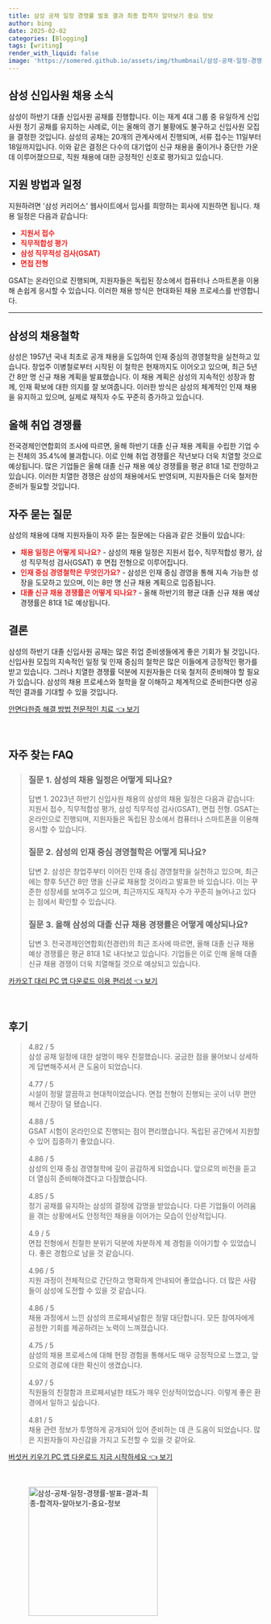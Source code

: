 ```yaml
---
title: 삼성 공채 일정 경쟁률 발표 결과 최종 합격자 알아보기 중요 정보
author: bing
date: 2025-02-02
categories: [Blogging]
tags: [writing]
render_with_liquid: false
image: 'https://somered.github.io/assets/img/thumbnail/삼성-공채-일정-경쟁률-발표-결과-최종-합격자-알아보기-중요-정보.webp'
---
```



<h2 id='삼성_신입사원_채용_소식'>삼성 신입사원 채용 소식</h2>

<p>삼성이 하반기 대졸 신입사원 공채를 진행합니다. 이는 재계 4대 그룹 중 유일하게 신입사원 정기 공채를 유지하는 사례로, 이는 올해의 경기 불황에도 불구하고 신입사원 모집을 결정한 것입니다. 삼성의 공채는 20개의 관계사에서 진행되며, 서류 접수는 11일부터 18일까지입니다. 이와 같은 결정은 다수의 대기업이 신규 채용을 줄이거나 중단한 가운데 이루어졌으므로, 직원 채용에 대한 긍정적인 신호로 평가되고 있습니다.</p>

<h2 id='지원_방법과_일정'>지원 방법과 일정</h2>

<p>지원하려면 '삼성 커리어스' 웹사이트에서 입사를 희망하는 회사에 지원하면 됩니다. 채용 일정은 다음과 같습니다:</p>

<ul>
    <li><b><span style="color: #ee2323;">지원서 접수</span></b></li>
    <li><b><span style="color: #ee2323;">직무적합성 평가</span></b></li>
    <li><b><span style="color: #ee2323;">삼성 직무적성 검사(GSAT)</span></b></li>
    <li><b><span style="color: #ee2323;">면접 전형</span></b></li>
</ul>

<p>GSAT는 온라인으로 진행되며, 지원자들은 독립된 장소에서 컴퓨터나 스마트폰을 이용해 손쉽게 응시할 수 있습니다. 이러한 채용 방식은 현대화된 채용 프로세스를 반영합니다.</p>

<hr />

<h2 id='채용철학'>삼성의 채용철학</h2>

<p>삼성은 1957년 국내 최초로 공개 채용을 도입하여 인재 중심의 경영철학을 실천하고 있습니다. 창업주 이병철로부터 시작된 이 철학은 현재까지도 이어오고 있으며, 최근 5년간 8만 명 신규 채용 계획을 발표했습니다. 이 채용 계획은 삼성의 지속적인 성장과 함께, 인재 확보에 대한 의지를 잘 보여줍니다. 이러한 방식은 삼성의 체계적인 인재 채용을 유지하고 있으며, 실제로 재직자 수도 꾸준히 증가하고 있습니다.</p>

<h2 id='취업_경쟁률'>올해 취업 경쟁률</h2>

<p>전국경제인연합회의 조사에 따르면, 올해 하반기 대졸 신규 채용 계획을 수립한 기업 수는 전체의 35.4%에 불과합니다. 이로 인해 취업 경쟁률은 작년보다 더욱 치열할 것으로 예상됩니다. 많은 기업들은 올해 대졸 신규 채용 예상 경쟁률을 평균 81대 1로 전망하고 있습니다. 이러한 치열한 경쟁은 삼성의 채용에서도 반영되며, 지원자들은 더욱 철저한 준비가 필요할 것입니다.</p>

<h2 id='자주_묻는_질문'>자주 묻는 질문</h2>

<p>삼성의 채용에 대해 지원자들이 자주 묻는 질문에는 다음과 같은 것들이 있습니다:</p>

<ul>
    <li><b><span style="color: #ee2323;">채용 일정은 어떻게 되나요?</span></b> - 삼성의 채용 일정은 지원서 접수, 직무적합성 평가, 삼성 직무적성 검사(GSAT) 후 면접 전형으로 이루어집니다.</li>
    <li><b><span style="color: #ee2323;">인재 중심 경영철학은 무엇인가요?</span></b> - 삼성은 인재 중심 경영을 통해 지속 가능한 성장을 도모하고 있으며, 이는 8만 명 신규 채용 계획으로 입증됩니다.</li>
    <li><b><span style="color: #ee2323;">대졸 신규 채용 경쟁률은 어떻게 되나요?</span></b> - 올해 하반기의 평균 대졸 신규 채용 예상 경쟁률은 81대 1로 예상됩니다.</li>
</ul>

<h2 id='결론'>결론</h2>

<p>삼성의 하반기 대졸 신입사원 공채는 많은 취업 준비생들에게 좋은 기회가 될 것입니다. 신입사원 모집의 지속적인 일정 및 인재 중심의 철학은 많은 이들에게 긍정적인 평가를 받고 있습니다. 그러나 치열한 경쟁률 덕분에 지원자들은 더욱 철저히 준비해야 할 필요가 있습니다. 삼성의 채용 프로세스와 철학을 잘 이해하고 체계적으로 준비한다면 성공적인 결과를 기대할 수 있을 것입니다.</p>


<p><a class="click-button" title="안면다한증 해결 방법 전문적인 치료" href="https://somered.github.io/posts/%EC%95%88%EB%A9%B4%EB%8B%A4%ED%95%9C%EC%A6%9D-%ED%95%B4%EA%B2%B0-%EB%B0%A9%EB%B2%95-%EC%A0%84%EB%AC%B8%EC%A0%81%EC%9D%B8-%EC%B9%98%EB%A3%8C/" rel="dofollow">안면다한증 해결 방법 전문적인 치료 👈 보기</a></p><br>
<h2 id='자주_찾는_FAQ'>자주 찾는 FAQ</h2>
<div itemscope="" itemtype="https://schema.org/FAQPage"> 
<blockquote> 
<div itemscope="" itemprop="mainEntity" itemtype="https://schema.org/Question"> 
<h3 itemprop="name">질문 1. 삼성의 채용 일정은 어떻게 되나요?</h3> 
<div itemscope="" itemprop="acceptedAnswer" itemtype="https://schema.org/Answer"> 
<span itemprop="text"> 
<p>답변 1. 2023년 하반기 신입사원 채용의 삼성의 채용 일정은 다음과 같습니다: 지원서 접수, 직무적합성 평가, 삼성 직무적성 검사(GSAT), 면접 전형. GSAT는 온라인으로 진행되며, 지원자들은 독립된 장소에서 컴퓨터나 스마트폰을 이용해 응시할 수 있습니다.</p> 
</span> 
</div> 
</div> 

<div itemscope="" itemprop="mainEntity" itemtype="https://schema.org/Question"> 
<h3 itemprop="name">질문 2. 삼성의 인재 중심 경영철학은 어떻게 되나요?</h3> 
<div itemscope="" itemprop="acceptedAnswer" itemtype="https://schema.org/Answer"> 
<span itemprop="text"> 
<p>답변 2. 삼성은 창업주부터 이어진 인재 중심 경영철학을 실천하고 있으며, 최근에는 향후 5년간 8만 명을 신규로 채용할 것이라고 발표한 바 있습니다. 이는 꾸준한 성장세를 보여주고 있으며, 최근까지도 재직자 수가 꾸준히 늘어나고 있다는 점에서 확인할 수 있습니다.</p> 
</span> 
</div> 
</div> 

<div itemscope="" itemprop="mainEntity" itemtype="https://schema.org/Question"> 
<h3 itemprop="name">질문 3. 올해 삼성의 대졸 신규 채용 경쟁률은 어떻게 예상되나요?</h3> 
<div itemscope="" itemprop="acceptedAnswer" itemtype="https://schema.org/Answer"> 
<span itemprop="text"> 
<p>답변 3. 전국경제인연합회(전경련)의 최근 조사에 따르면, 올해 대졸 신규 채용 예상 경쟁률은 평균 81대 1로 내다보고 있습니다. 기업들은 이로 인해 올해 대졸 신규 채용 경쟁이 더욱 치열해질 것으로 예상되고 있습니다.</p> 
</span> 
</div> 
</div> 

</blockquote> 
</div>
<p><a class="click-button" title="카카오T 대리 PC 앱 다운로드 이용 편리성" href="https://somered.github.io/posts/%EC%B9%B4%EC%B9%B4%EC%98%A4T-%EB%8C%80%EB%A6%AC-PC-%EC%95%B1-%EB%8B%A4%EC%9A%B4%EB%A1%9C%EB%93%9C-%EC%9D%B4%EC%9A%A9-%ED%8E%B8%EB%A6%AC%EC%84%B1/" rel="dofollow">카카오T 대리 PC 앱 다운로드 이용 편리성 👈 보기</a></p><br>
<h2 id='후기'>후기</h2>
<div itemscope itemtype="https://schema.org/Product">
  <blockquote>
  <div itemprop="review" itemscope itemtype="https://schema.org/Review">
      <div itemprop="reviewRating" itemscope itemtype="https://schema.org/Rating"> <span itemprop="ratingValue">4.82</span> / <span itemprop="bestRating">5</span> </div>
      <span itemprop="reviewBody">삼성 공채 일정에 대한 설명이 매우 친절했습니다. 궁금한 점을 물어보니 상세하게 답변해주셔서 큰 도움이 되었습니다.</span>
  </div>
  <br>
  <div itemprop="review" itemscope itemtype="https://schema.org/Review">
      <div itemprop="reviewRating" itemscope itemtype="https://schema.org/Rating"> <span itemprop="ratingValue">4.77</span> / <span itemprop="bestRating">5</span> </div>
      <span itemprop="reviewBody">시설이 정말 깔끔하고 현대적이었습니다. 면접 전형이 진행되는 곳이 너무 편안해서 긴장이 덜 됐습니다.</span>
  </div>
  <br>
  <div itemprop="review" itemscope itemtype="https://schema.org/Review">
      <div itemprop="reviewRating" itemscope itemtype="https://schema.org/Rating"> <span itemprop="ratingValue">4.88</span> / <span itemprop="bestRating">5</span> </div>
      <span itemprop="reviewBody">GSAT 시험이 온라인으로 진행되는 점이 편리했습니다. 독립된 공간에서 지원할 수 있어 집중하기 좋았습니다.</span>
  </div>
  <br>
  <div itemprop="review" itemscope itemtype="https://schema.org/Review">
      <div itemprop="reviewRating" itemscope itemtype="https://schema.org/Rating"> <span itemprop="ratingValue">4.86</span> / <span itemprop="bestRating">5</span> </div>
      <span itemprop="reviewBody">삼성의 인재 중심 경영철학에 깊이 공감하게 되었습니다. 앞으로의 비전을 듣고 더 열심히 준비해야겠다고 다짐했습니다.</span>
  </div>
  <br>
  <div itemprop="review" itemscope itemtype="https://schema.org/Review">
      <div itemprop="reviewRating" itemscope itemtype="https://schema.org/Rating"> <span itemprop="ratingValue">4.85</span> / <span itemprop="bestRating">5</span> </div>
      <span itemprop="reviewBody">정기 공채를 유지하는 삼성의 결정에 감명을 받았습니다. 다른 기업들이 어려움을 겪는 상황에서도 안정적인 채용을 이어가는 모습이 인상적입니다.</span>
  </div>
  <br>
  <div itemprop="review" itemscope itemtype="https://schema.org/Review">
      <div itemprop="reviewRating" itemscope itemtype="https://schema.org/Rating"> <span itemprop="ratingValue">4.9</span> / <span itemprop="bestRating">5</span> </div>
      <span itemprop="reviewBody">면접 전형에서 친절한 분위기 덕분에 차분하게 제 경험을 이야기할 수 있었습니다. 좋은 경험으로 남을 것 같습니다.</span>
  </div>
  <br>
  <div itemprop="review" itemscope itemtype="https://schema.org/Review">
      <div itemprop="reviewRating" itemscope itemtype="https://schema.org/Rating"> <span itemprop="ratingValue">4.96</span> / <span itemprop="bestRating">5</span> </div>
      <span itemprop="reviewBody">지원 과정이 전체적으로 간단하고 명확하게 안내되어 좋았습니다. 더 많은 사람들이 삼성에 도전할 수 있을 것 같습니다.</span>
  </div>
  <br>
  <div itemprop="review" itemscope itemtype="https://schema.org/Review">
      <div itemprop="reviewRating" itemscope itemtype="https://schema.org/Rating"> <span itemprop="ratingValue">4.86</span> / <span itemprop="bestRating">5</span> </div>
      <span itemprop="reviewBody">채용 과정에서 느낀 삼성의 프로페셔널함은 정말 대단합니다. 모든 참여자에게 공정한 기회를 제공하려는 노력이 느껴졌습니다.</span>
  </div>
  <br>
  <div itemprop="review" itemscope itemtype="https://schema.org/Review">
      <div itemprop="reviewRating" itemscope itemtype="https://schema.org/Rating"> <span itemprop="ratingValue">4.75</span> / <span itemprop="bestRating">5</span> </div>
      <span itemprop="reviewBody">삼성의 채용 프로세스에 대해 현장 경험을 통해서도 매우 긍정적으로 느꼈고, 앞으로의 경로에 대한 확신이 생겼습니다.</span>
  </div>
  <br>
  <div itemprop="review" itemscope itemtype="https://schema.org/Review">
      <div itemprop="reviewRating" itemscope itemtype="https://schema.org/Rating"> <span itemprop="ratingValue">4.97</span> / <span itemprop="bestRating">5</span> </div>
      <span itemprop="reviewBody">직원들의 친절함과 프로페셔널한 태도가 매우 인상적이었습니다. 이렇게 좋은 환경에서 일하고 싶습니다.</span>
  </div>
  <br>
  <div itemprop="review" itemscope itemtype="https://schema.org/Review">
      <div itemprop="reviewRating" itemscope itemtype="https://schema.org/Rating"> <span itemprop="ratingValue">4.81</span> / <span itemprop="bestRating">5</span> </div>
      <span itemprop="reviewBody">채용 관련 정보가 투명하게 공개되어 있어 준비하는 데 큰 도움이 되었습니다. 많은 지원자들이 자신감을 가지고 도전할 수 있을 것 같아요.</span>
  </div>
  </blockquote>
</div>
<p><a class="click-button" title="버섯커 키우기 PC 앱 다운로드 지금 시작하세요" href="https://somered.github.io/posts/%EB%B2%84%EC%84%AF%EC%BB%A4-%ED%82%A4%EC%9A%B0%EA%B8%B0-PC-%EC%95%B1-%EB%8B%A4%EC%9A%B4%EB%A1%9C%EB%93%9C-%EC%A7%80%EA%B8%88-%EC%8B%9C%EC%9E%91%ED%95%98%EC%84%B8%EC%9A%94/" rel="dofollow">버섯커 키우기 PC 앱 다운로드 지금 시작하세요 👈 보기</a></p><br>
<figure class="image"><img src="https://somered.github.io/assets/img/thumbnail/삼성-공채-일정-경쟁률-발표-결과-최종-합격자-알아보기-중요-정보.webp" alt="삼성-공채-일정-경쟁률-발표-결과-최종-합격자-알아보기-중요-정보" width="256" height="256"></figure>